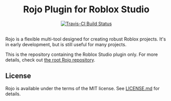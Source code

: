 <h1 align="center">Rojo Plugin for Roblox Studio</h1>
<div align="center">
	<a href="https://travis-ci.org/LPGhatguy/rojo-plugin">
		<img src="https://api.travis-ci.org/LPGhatguy/rojo-plugin.svg?branch=master" alt="Travis-CI Build Status" />
	</a>
</div>

<div>&nbsp;</div>

Rojo is a flexible multi-tool designed for creating robust Roblox projects. It's in early development, but is still useful for many projects.

This is the repository containing the Roblox Studio plugin only. For more details, check out [the root Rojo repository](https://github.com/LPGhatguy/rojo).

## License
Rojo is available under the terms of the MIT license. See [LICENSE.md](LICENSE.md) for details.